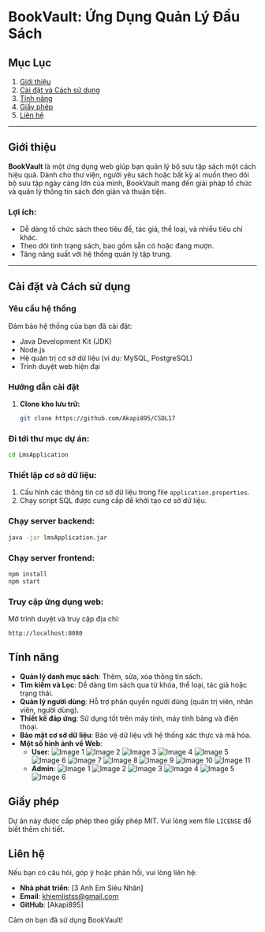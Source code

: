# **BookVault: Ứng Dụng Quản Lý Đầu Sách**

## **Mục Lục**  
1. [Giới thiệu](#giới-thiệu)  
2. [Cài đặt và Cách sử dụng](#cài-đặt-và-cách-sử-dụng)  
3. [Tính năng](#tính-năng)  
4. [Giấy phép](#giấy-phép)  
5. [Liên hệ](#liên-hệ)  

---

## **Giới thiệu**  
**BookVault** là một ứng dụng web giúp bạn quản lý bộ sưu tập sách một cách hiệu quả. Dành cho thư viện, người yêu sách hoặc bất kỳ ai muốn theo dõi bộ sưu tập ngày càng lớn của mình, BookVault mang đến giải pháp tổ chức và quản lý thông tin sách đơn giản và thuận tiện.  

### **Lợi ích:**  
- Dễ dàng tổ chức sách theo tiêu đề, tác giả, thể loại, và nhiều tiêu chí khác.  
- Theo dõi tình trạng sách, bao gồm sẵn có hoặc đang mượn.  
- Tăng năng suất với hệ thống quản lý tập trung.  

---

## **Cài đặt và Cách sử dụng**  
### **Yêu cầu hệ thống**  
Đảm bảo hệ thống của bạn đã cài đặt:  
- Java Development Kit (JDK)  
- Node.js  
- Hệ quản trị cơ sở dữ liệu (ví dụ: MySQL, PostgreSQL)  
- Trình duyệt web hiện đại  

### **Hướng dẫn cài đặt**  
1. **Clone kho lưu trữ:**  
   ```bash
   git clone https://github.com/Akapi895/CSDL17
### Đi tới thư mục dự án:
```bash
cd LmsApplication
```

### Thiết lập cơ sở dữ liệu:
1. Cấu hình các thông tin cơ sở dữ liệu trong file `application.properties`.
2. Chạy script SQL được cung cấp để khởi tạo cơ sở dữ liệu.

### Chạy server backend:
```bash
java -jar lmsApplication.jar
```

### Chạy server frontend:
```bash
npm install  
npm start
```

### Truy cập ứng dụng web:
Mở trình duyệt và truy cập địa chỉ:
```
http://localhost:8080
```

## Tính năng
- **Quản lý danh mục sách**: Thêm, sửa, xóa thông tin sách.
- **Tìm kiếm và Lọc**: Dễ dàng tìm sách qua từ khóa, thể loại, tác giả hoặc trạng thái.
- **Quản lý người dùng**: Hỗ trợ phân quyền người dùng (quản trị viên, nhân viên, người dùng).
- **Thiết kế đáp ứng**: Sử dụng tốt trên máy tính, máy tính bảng và điện thoại.
- **Bảo mật cơ sở dữ liệu**: Bảo vệ dữ liệu với hệ thống xác thực và mã hóa.
- **Một số hình ảnh về Web**:
  - **User**:
![Image 1](https://github.com/Akapi895/CSDL17/blob/main/asset/frontend/user/1.png)
![Image 2](https://github.com/Akapi895/CSDL17/blob/main/asset/frontend/user/2.png)
![Image 3](https://github.com/Akapi895/CSDL17/blob/main/asset/frontend/user/3.png)
![Image 4](https://github.com/Akapi895/CSDL17/blob/main/asset/frontend/user/4.png)
![Image 5](https://github.com/Akapi895/CSDL17/blob/main/asset/frontend/user/5.png)
![Image 6](https://github.com/Akapi895/CSDL17/blob/main/asset/frontend/user/6.png)
![Image 7](https://github.com/Akapi895/CSDL17/blob/main/asset/frontend/user/7.png)
![Image 8](https://github.com/Akapi895/CSDL17/blob/main/asset/frontend/user/8.png)
![Image 9](https://github.com/Akapi895/CSDL17/blob/main/asset/frontend/user/9.png)
![Image 10](https://github.com/Akapi895/CSDL17/blob/main/asset/frontend/user/10.png)
![Image 11](https://github.com/Akapi895/CSDL17/blob/main/asset/frontend/user/11.png)
  - **Admin**:
    ![Image 1](https://github.com/Akapi895/CSDL17/blob/main/asset/frontend/admin/1.png)
    ![Image 2](https://github.com/Akapi895/CSDL17/blob/main/asset/frontend/admin/2.png)
    ![Image 3](https://github.com/Akapi895/CSDL17/blob/main/asset/frontend/admin/3.png)
    ![Image 4](https://github.com/Akapi895/CSDL17/blob/main/asset/frontend/admin/4.png)
    ![Image 5](https://github.com/Akapi895/CSDL17/blob/main/asset/frontend/admin/5.png)
    ![Image 6](https://github.com/Akapi895/CSDL17/blob/main/asset/frontend/admin/6.png)

## Giấy phép
Dự án này được cấp phép theo giấy phép MIT. Vui lòng xem file `LICENSE` để biết thêm chi tiết.

## Liên hệ
Nếu bạn có câu hỏi, góp ý hoặc phản hồi, vui lòng liên hệ:

- **Nhà phát triển**: [3 Anh Em Siêu Nhân]
- **Email**: khiemlistss@gmail.com
- **GitHub**: [Akapi895]

Cảm ơn bạn đã sử dụng BookVault!
